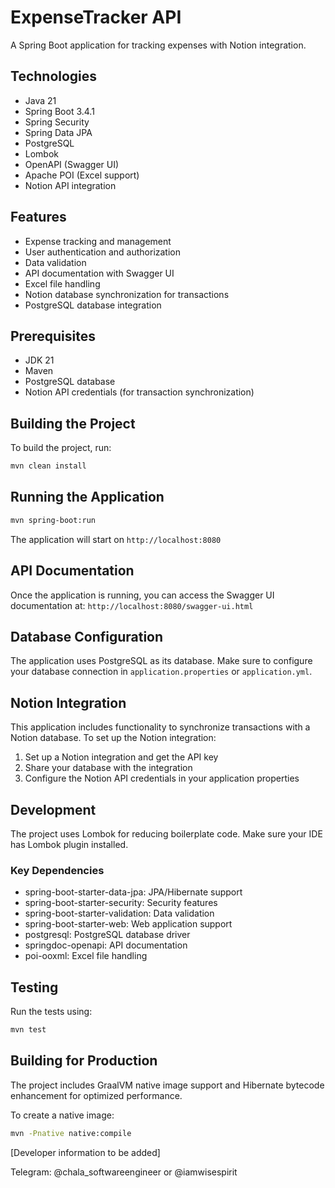 # ExpenseTracker API

A Spring Boot application for tracking expenses with Notion integration. 
## Technologies

- Java 21
- Spring Boot 3.4.1
- Spring Security
- Spring Data JPA
- PostgreSQL
- Lombok
- OpenAPI (Swagger UI)
- Apache POI (Excel support)
- Notion API integration

## Features

- Expense tracking and management
- User authentication and authorization
- Data validation
- API documentation with Swagger UI
- Excel file handling
- Notion database synchronization for transactions
- PostgreSQL database integration

## Prerequisites

- JDK 21
- Maven
- PostgreSQL database
- Notion API credentials (for transaction synchronization)

## Building the Project

To build the project, run:

```bash
mvn clean install
```

## Running the Application

```bash
mvn spring-boot:run
```

The application will start on `http://localhost:8080`

## API Documentation

Once the application is running, you can access the Swagger UI documentation at:
`http://localhost:8080/swagger-ui.html`

## Database Configuration

The application uses PostgreSQL as its database. Make sure to configure your database connection in `application.properties` or `application.yml`.

## Notion Integration

This application includes functionality to synchronize transactions with a Notion database. To set up the Notion integration:

1. Set up a Notion integration and get the API key
2. Share your database with the integration
3. Configure the Notion API credentials in your application properties

## Development

The project uses Lombok for reducing boilerplate code. Make sure your IDE has Lombok plugin installed.

### Key Dependencies

- spring-boot-starter-data-jpa: JPA/Hibernate support
- spring-boot-starter-security: Security features
- spring-boot-starter-validation: Data validation
- spring-boot-starter-web: Web application support
- postgresql: PostgreSQL database driver
- springdoc-openapi: API documentation
- poi-ooxml: Excel file handling

## Testing

Run the tests using:

```bash
mvn test
```

## Building for Production

The project includes GraalVM native image support and Hibernate bytecode enhancement for optimized performance.

To create a native image:

```bash
mvn -Pnative native:compile
```




[Developer information to be added]

Telegram: @chala_softwareengineer or @iamwisespirit
